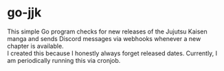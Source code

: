 # go-jjk
This simple Go program checks for new releases of the Jujutsu Kaisen manga and sends Discord messages via webhooks
whenever a new chapter is available.  
I created this because I honestly always forget released dates. Currently, I am periodically running this via cronjob.